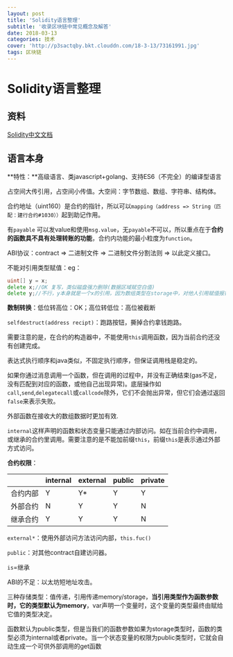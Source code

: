 ```yaml
---
layout: post
title: 'Solidity语言整理'
subtitle: '收录区块链中常见概念及解答'
date: 2018-03-13
categories: 技术
cover: 'http://p3sactqby.bkt.clouddn.com/18-3-13/73161991.jpg'
tags: 区块链
---
```


# Solidity语言整理

## 资料

[Solidity中文文档](http://www.tryblockchain.org/Solidity%E6%99%BA%E8%83%BD%E5%90%88%E7%BA%A6%E6%96%87%E4%BB%B6%E7%BB%93%E6%9E%84.html)

## 语言本身

**特性：**高级语言、类javascript+golang、支持ES6（不完全）的编译型语言

占空间大传引用，占空间小传值。大空间：字节数组、数组、字符串、结构体。

合约地址（uint160）是合约的指针，所以可以`mapping（address => String（匹配：建行合约#1030））`起到助记作用。

有`payable` 可以发value和使用`msg.value`，无`payable`不可以，所以重点在于**合约的函数具不具有处理转账的功能**，合约内功能的最小粒度为`function`。

ABI协议：contract => 二进制文件 => 二进制文件分割法则 => 以此定义接口。

<!--想法：竞技类区块链游戏（BRPG）开发，链上游戏，获得代币，良性循环，无充值游戏，让线上货币与线下货币进行交互，竞技激励模式（竞技游戏本身具有娱乐性，与养成类代币游戏严格区分，把游戏中的金币变成代币，玩家本身察觉不到，但是再在底层已经上链，游戏内货币具有价格波动，既具有投资价值也具有娱乐价值），甚至可以把contract概念变成套餐概念（一种玩家的投资）-->

不能对引用类型赋值：eg：

````go
uint[] y = x;
delete x;//OK 复写，类似磁盘强力删除(数据区域赋空白值)
delete y;//不行，y本身就是一个x的引用，因为数组类型在storage中，对他人引用赋值报错。
````

**数制转换**：低位转高位：OK；高位转低位：高位被截断

`selfdestruct(address recipt)`：跑路按钮，撕掉合约拿钱跑路。

需要注意的是，在合约的构造器中，不能使用`this`调用函数，因为当前合约还没有创建完成。

表达式执行顺序和java类似，不固定执行顺序，但保证调用栈是稳定的。

如果你通过消息调用一个函数，但在调用的过程中，并没有正确结束(gas不足，没有匹配到对应的函数，或他自己出现异常)。底层操作如`call`,`send`,`delegatecall`或`callcode`除外，它们不会抛出异常，但它们会通过返回`false`来表示失败。

外部函数在接收大的数组数据时更加有效.

`internal`这样声明的函数和状态变量只能通过内部访问。如在当前合约中调用，或继承的合约里调用。需要注意的是不能加前缀`this`，前缀`this`是表示通过外部方式访问。

**合约权限**：

|          | internal | external | public | private |
| :------- | -------- | -------- | ------ | ------- |
| 合约内部 | Y        | Y*       | Y      | Y       |
| 外部合约 | N        | Y        | Y      | N       |
| 继承合约 | Y        | Y        | Y      | N       |

`external*`：使用外部访问方法访问内部，`this.fuc()`

`public`：对其他contract自建访问器。

`is`=继承

ABI的不足：以太坊短地址攻击。

三种存储类型：值传递，引用传递memory/storage，**当引用类型作为函数参数时，它的类型默认为memory**，var声明一个变量时，这个变量的类型最终由赋给它值的类型决定。

函数默认为public类型，但是当我们的函数参数如果为storage类型时，函数的类型必须为internal或者private。当一个状态变量的权限为public类型时，它就会自动生成一个可供外部调用的get函数


